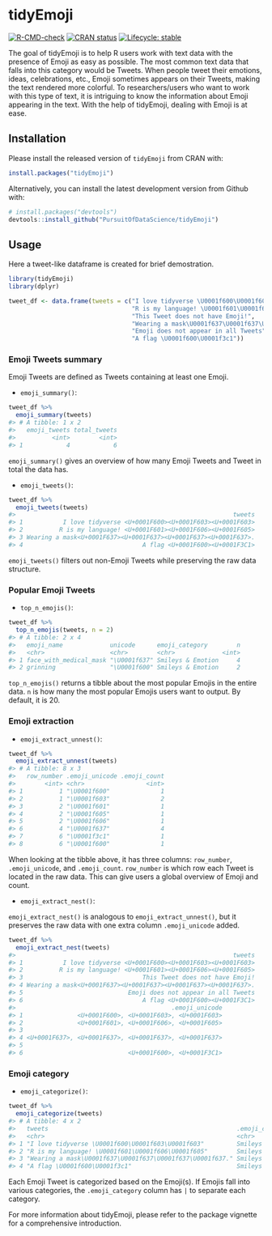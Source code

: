 
<!-- README.md is generated from README.Rmd. Please edit that file -->

# tidyEmoji

<!-- badges: start -->

[![R-CMD-check](https://github.com/PursuitOfDataScience/tidyEmoji/workflows/R-CMD-check/badge.svg)](https://github.com/PursuitOfDataScience/tidyEmoji/actions)
[![CRAN
status](https://www.r-pkg.org/badges/version/tidyEmoji)](https://CRAN.R-project.org/package=tidyEmoji)
[![Lifecycle:
stable](https://img.shields.io/badge/lifecycle-stable-brightgreen.svg)](https://lifecycle.r-lib.org/articles/stages.html#stable)
<!-- badges: end -->

The goal of tidyEmoji is to help R users work with text data with the
presence of Emoji as easy as possible. The most common text data that
falls into this category would be Tweets. When people tweet their
emotions, ideas, celebrations, etc., Emoji sometimes appears on their
Tweets, making the text rendered more colorful. To researchers/users who
want to work with this type of text, it is intriguing to know the
information about Emoji appearing in the text. With the help of
tidyEmoji, dealing with Emoji is at ease.

## Installation

Please install the released version of `tidyEmoji` from CRAN with:

``` r
install.packages("tidyEmoji")
```

Alternatively, you can install the latest development version from
Github with:

``` r
# install.packages("devtools")
devtools::install_github("PursuitOfDataScience/tidyEmoji")
```

## Usage

Here a tweet-like dataframe is created for brief demostration.

``` r
library(tidyEmoji)
library(dplyr)
```

``` r
tweet_df <- data.frame(tweets = c("I love tidyverse \U0001f600\U0001f603\U0001f603",
                                  "R is my language! \U0001f601\U0001f606\U0001f605",
                                  "This Tweet does not have Emoji!",
                                  "Wearing a mask\U0001f637\U0001f637\U0001f637\U0001f637.",
                                  "Emoji does not appear in all Tweets",
                                  "A flag \U0001f600\U0001f3c1"))
```

### Emoji Tweets summary

Emoji Tweets are defined as Tweets containing at least one Emoji.

-   `emoji_summary()`:

``` r
tweet_df %>%
  emoji_summary(tweets)
#> # A tibble: 1 x 2
#>   emoji_tweets total_tweets
#>          <int>        <int>
#> 1            4            6
```

`emoji_summary()` gives an overview of how many Emoji Tweets and Tweet
in total the data has.

-   `emoji_tweets()`:

``` r
tweet_df %>%
  emoji_tweets(tweets)
#>                                                            tweets
#> 1           I love tidyverse <U+0001F600><U+0001F603><U+0001F603>
#> 2          R is my language! <U+0001F601><U+0001F606><U+0001F605>
#> 3 Wearing a mask<U+0001F637><U+0001F637><U+0001F637><U+0001F637>.
#> 4                                 A flag <U+0001F600><U+0001F3C1>
```

`emoji_tweets()` filters out non-Emoji Tweets while preserving the raw
data structure.

### Popular Emoji Tweets

-   `top_n_emojis()`:

``` r
tweet_df %>%
  top_n_emojis(tweets, n = 2)
#> # A tibble: 2 x 4
#>   emoji_name             unicode      emoji_category        n
#>   <chr>                  <chr>        <chr>             <int>
#> 1 face_with_medical_mask "\U0001f637" Smileys & Emotion     4
#> 2 grinning               "\U0001f600" Smileys & Emotion     2
```

`top_n_emojis()` returns a tibble about the most popular Emojis in the
entire data. `n` is how many the most popular Emojis users want to
output. By default, it is 20.

### Emoji extraction

-   `emoji_extract_unnest()`:

``` r
tweet_df %>%
  emoji_extract_unnest(tweets)
#> # A tibble: 8 x 3
#>   row_number .emoji_unicode .emoji_count
#>        <int> <chr>                 <int>
#> 1          1 "\U0001f600"              1
#> 2          1 "\U0001f603"              2
#> 3          2 "\U0001f601"              1
#> 4          2 "\U0001f605"              1
#> 5          2 "\U0001f606"              1
#> 6          4 "\U0001f637"              4
#> 7          6 "\U0001f3c1"              1
#> 8          6 "\U0001f600"              1
```

When looking at the tibble above, it has three columns: `row_number`,
`.emoji_unicode`, and `.emoji_count`. `row_number` is which row each
Tweet is located in the raw data. This can give users a global overview
of Emoji and count.

-   `emoji_extract_nest()`:

`emoji_extract_nest()` is analogous to `emoji_extract_unnest()`, but it
preserves the raw data with one extra column `.emoji_unicode` added.

``` r
tweet_df %>%
  emoji_extract_nest(tweets)
#>                                                            tweets
#> 1           I love tidyverse <U+0001F600><U+0001F603><U+0001F603>
#> 2          R is my language! <U+0001F601><U+0001F606><U+0001F605>
#> 3                                 This Tweet does not have Emoji!
#> 4 Wearing a mask<U+0001F637><U+0001F637><U+0001F637><U+0001F637>.
#> 5                             Emoji does not appear in all Tweets
#> 6                                 A flag <U+0001F600><U+0001F3C1>
#>                                           .emoji_unicode
#> 1               <U+0001F600>, <U+0001F603>, <U+0001F603>
#> 2               <U+0001F601>, <U+0001F606>, <U+0001F605>
#> 3                                                       
#> 4 <U+0001F637>, <U+0001F637>, <U+0001F637>, <U+0001F637>
#> 5                                                       
#> 6                             <U+0001F600>, <U+0001F3C1>
```

### Emoji category

-   `emoji_categorize()`:

``` r
tweet_df %>%
  emoji_categorize(tweets)
#> # A tibble: 4 x 2
#>   tweets                                                    .emoji_category     
#>   <chr>                                                     <chr>               
#> 1 "I love tidyverse \U0001f600\U0001f603\U0001f603"         Smileys & Emotion   
#> 2 "R is my language! \U0001f601\U0001f606\U0001f605"        Smileys & Emotion   
#> 3 "Wearing a mask\U0001f637\U0001f637\U0001f637\U0001f637." Smileys & Emotion   
#> 4 "A flag \U0001f600\U0001f3c1"                             Smileys & Emotion|F~
```

Each Emoji Tweet is categorized based on the Emoji(s). If Emojis fall
into various categories, the `.emoji_category` column has `|` to
separate each category.

For more information about tidyEmoji, please refer to the package
vignette for a comprehensive introduction.
